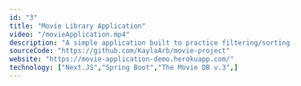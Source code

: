 ```yaml
---
id: "3"
title: "Movie Library Application"
video: "/movieApplication.mp4"
description: "A simple application built to practice filtering/sorting, searching, pagination, and unit tests. The API is called at build time and stored in memory. The user is able to search, sort, and filter the library of movies."
sourceCode: "https://github.com/KaylaArb/movie-project"
website: "https://movie-application-demo.herokuapp.com/"
technology: ["Next.JS","Spring Boot","The Movie DB v.3",]
---
```

